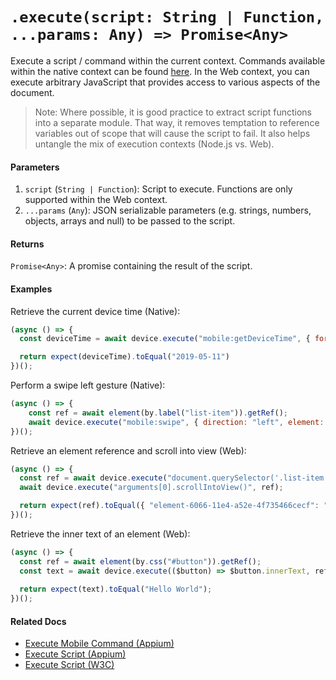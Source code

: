 # `.execute(script: String | Function, ...params: Any) => Promise<Any>`

Execute a script / command within the current context. Commands available within the native context can be found [here](http://appium.io/docs/en/commands/mobile-command/). In the Web context, you can execute arbitrary JavaScript that provides access to various aspects of the document. 

> Note: Where possible, it is good practice to extract script functions into a separate module. That way, it removes temptation to reference variables out of scope that will cause the script to fail. It also helps untangle the mix of execution contexts (Node.js vs. Web).

#### Parameters

1. `script` (`String | Function`): Script to execute. Functions are only supported within the Web context.
2. `...params` (`Any`): JSON serializable parameters (e.g. strings, numbers, objects, arrays and null) to be passed to the script.

#### Returns

`Promise<Any>`: A promise containing the result of the script.

#### Examples

Retrieve the current device time (Native): 

```javascript
(async () => {
  const deviceTime = await device.execute("mobile:getDeviceTime", { format: "YYYY-MM-DD" });

  return expect(deviceTime).toEqual("2019-05-11")
})();
```

Perform a swipe left gesture (Native):

```javascript
(async () => {
    const ref = await element(by.label("list-item")).getRef();
    await device.execute("mobile:swipe", { direction: "left", element: ref });
})();
```

Retrieve an element reference and scroll into view (Web):

```javascript
(async () => {
  const ref = await device.execute("document.querySelector('.list-item:nth-child(arguments[0])')", 5);
  await device.execute("arguments[0].scrollIntoView()", ref);

  return expect(ref).toEqual({ "element-6066-11e4-a52e-4f735466cecf": "5001", ELEMENT: "5001" });
})();
```

Retrieve the inner text of an element (Web):

```javascript
(async () => {
  const ref = await element(by.css("#button")).getRef();
  const text = await device.execute(($button) => $button.innerText, ref);
  
  return expect(text).toEqual("Hello World");
})();
```

#### Related Docs

- [Execute Mobile Command (Appium)](http://appium.io/docs/en/commands/mobile-command/)
- [Execute Script (Appium)](http://appium.io/docs/en/commands/web/execute/)
- [Execute Script (W3C)](https://www.w3.org/TR/webdriver/#dfn-execute-script)